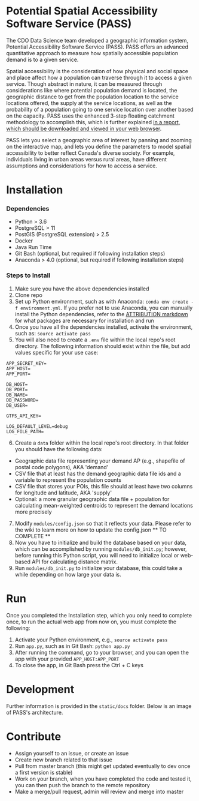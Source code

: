 # Potential Spatial Accessibility Software Service (PASS)

The CDO Data Science team developed a geographic information system, Potential Accessibility Software Service (PASS). PASS offers an advanced quantitative approach to measure how spatially accessible population demand is to a given service.

Spatial accessibility is the consideration of how physical and social space and place affect how a population can traverse through it to access a given service. Though abstract in nature, it can be measured through considerations like where potential population demand is located, the geographic distance to get from the population location to the service locations offered, the supply at the service locations, as well as the probability of a population going to one service location over another based on the capacity. PASS uses the enhanced 3-step floating catchment methodology to accomplish this, which is further explained [in a report, which should be downloaded and viewed in your web browser](static/docs/pass_report_20200422.html).

PASS lets you select a geographic area of interest by panning and zooming on the interactive map, and lets you define the parameters to model spatial accessibility to better reflect Canada's diverse society. For example, individuals living in urban areas versus rural areas, have different assumptions and considerations for how to access a service.

# Installation

### Dependencies

- Python > 3.6
- PostgreSQL > 11
- PostGIS (PostgreSQL extension) > 2.5
- Docker
- Java Run Time
- Git Bash (optional, but required if following installation steps)
- Anaconda > 4.0 (optional, but required if following installation steps)

### Steps to Install

1. Make sure you have the above dependencies installed
2. Clone repo
3. Set up Python environment, such as with Anaconda: `conda env create -f environment.yml`. If you prefer not to use Anaconda, you can manually install the Python dependencies, refer to the [ATTRIBUTION markdown](/ATTRIBUTION.md) for what packages are necessary for installation and run
4. Once you have all the dependencies installed, activate the environment, such as: `source activate pass`
5. You will also need to create a `.env` file within the local repo's root directory. The following information should exist within the file, but add values specific for your use case:

```
APP_SECRET_KEY=
APP_HOST=
APP_PORT=

DB_HOST=
DB_PORT=
DB_NAME=
DB_PASSWORD=
DB_USER=

GTFS_API_KEY=

LOG_DEFAULT_LEVEL=debug
LOG_FILE_PATH=
```

6. Create a `data` folder within the local repo's root directory. In that folder you should have the following data:

- Geographic data file representing your demand AP (e.g., shapefile of postal code polygons), AKA 'demand'
- CSV file that at least has the demand geographic data file ids and a variable to represent the population counts
- CSV file that stores your POIs, this file should at least have two columns for longitude and latitude, AKA 'supply'
- Optional: a more granular geographic data file + population for calculating mean-weighted centroids to represent the demand locations more precisely

7. Modify `modules/config.json` so that it reflects your data. Please refer to the wiki to learn more on how to update the config.json ** TO COMPLETE **
8. Now you have to initialize and build the database based on your data, which can be accomplished by running `modules/db_init.py`; however, before running this Python script, you will need to initialize local or web-based API for calculating distance matrix.
9. Run `modules/db_init.py` to initialize your database, this could take a while depending on how large your data is.


# Run

Once you completed the Installation step, which you only need to complete once, to run the actual web app from now on, you must complete the following:

1. Activate your Python environment, e.g., `source activate pass`
3. Run `app.py`, such as in Git Bash: `python app.py`
4. After running the command, go to your browser, and you can open the app with your provided `APP_HOST:APP_PORT`
5. To close the app, in Git Bash press the Ctrl + C keys

# Development

Further information is provided in the  `static/docs` folder. Below is an image of PASS's architecture.



# Contribute

- Assign yourself to an issue, or create an issue
- Create new branch related to that issue
- Pull from master branch (this might get updated eventually to dev once a first version is stable)
- Work on your branch, when you have completed the code and tested it, you can then push the branch to the remote repository
- Make a merge/pull request, admin will review and merge into master
